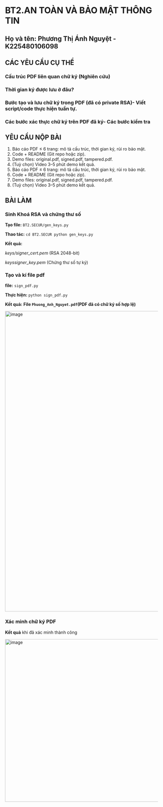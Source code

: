 # BT2.AN TOÀN VÀ BẢO MẬT THÔNG TIN
## Họ và tên: Phương Thị Ánh Nguyệt - K225480106098
## CÁC YÊU CẦU CỤ THỂ
### Cấu trúc PDF liên quan chữ ký (Nghiên cứu)
### Thời gian ký được lưu ở đâu?
### Bước tạo và lưu chữ ký trong PDF (đã có private RSA)- Viết script/code thực hiện tuần tự.
### Các bước xác thực chữ ký trên PDF đã ký- Các bước kiểm tra
   
## YÊU CẦU NỘP BÀI
 1. Báo cáo PDF ≤ 6 trang: mô tả cấu trúc, thời gian ký, rủi ro bảo mật.
 2. Code + README (Git repo hoặc zip).
 3. Demo files: original.pdf, signed.pdf, tampered.pdf.
 4. (Tuỳ chọn) Video 3–5 phút demo kết quả.
 1. Báo cáo PDF ≤ 6 trang: mô tả cấu trúc, thời gian ký, rủi ro bảo mật.
 2. Code + README (Git repo hoặc zip).
 3. Demo files: original.pdf, signed.pdf, tampered.pdf.
 4. (Tuỳ chọn) Video 3–5 phút demo kết quả.
## BÀI LÀM
### Sinh Khoá RSA và chứng thư số
**Tạo file:** `BT2.SECUR/gen_keys.py`

**Thao tác:** `cd BT2.SECUR python gen_keys.py`

**Kết quả:**

*keys/signer_cert.pem* (RSA 2048-bit)

*keyssigner_key.pem* (Chứng thư số tự ký)

### Tạo và kí file pdf

**file:** `sign_pdf.py`

**Thực hiện:** `python sign_pdf.py`

**Kết quả:**
**File `Phuong_Anh_Nguyet.pdf`(PDF đã có chữ ký số hợp lệ)**

<img width="1917" height="990" alt="image" src="https://github.com/user-attachments/assets/8d080551-c244-40e0-afb0-172c2404bb7c" />

### Xác minh chữ ký PDF
**Kết quả** khi đã xác minh thành công

<img width="1866" height="536" alt="image" src="https://github.com/user-attachments/assets/0076c635-835a-4bbe-8a66-a78a741107f9" />


